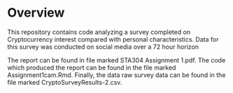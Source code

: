 # Overview

This repository contains code analyzing a survey completed on Cryptocurrency interest compared with personal characteristics.
Data for this survey was conducted on social media over a 72 hour horizon 

The report can be found in file marked STA304 Assignment 1.pdf. The code which produced the report can be found in the file marked Assignment1cam.Rmd. Finally, the data raw survey data can be found in the file marked CryptoSurveyResults-2.csv.
